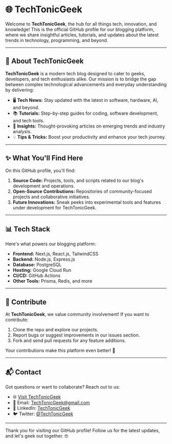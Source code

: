 # 🌐 TechTonicGeek  

Welcome to **TechTonicGeek**, the hub for all things tech, innovation, and knowledge! This is the official GitHub profile for our blogging platform, where we share insightful articles, tutorials, and updates about the latest trends in technology, programming, and beyond.

---

## 🚀 About TechTonicGeek  

**TechTonicGeek** is a modern tech blog designed to cater to geeks, developers, and tech enthusiasts alike. Our mission is to bridge the gap between complex technological advancements and everyday understanding by delivering:  

- 🖥️ **Tech News:** Stay updated with the latest in software, hardware, AI, and beyond.  
- 📚 **Tutorials:** Step-by-step guides for coding, software development, and tech tools.  
- 🌟 **Insights:** Thought-provoking articles on emerging trends and industry analysis.  
- 💡 **Tips & Tricks:** Boost your productivity and enhance your tech journey.  

---

## ✨ What You'll Find Here  

On this GitHub profile, you'll find:  

1. **Source Code:** Projects, tools, and scripts related to our blog's development and operations.  
2. **Open-Source Contributions:** Repositories of community-focused projects and collaborative initiatives.  
3. **Future Innovations:** Sneak peeks into experimental tools and features under development for TechTonicGeek.  

---

## 📊 Tech Stack  

Here's what powers our blogging platform:  

- **Frontend:** Next.js, React.js, TailwindCSS  
- **Backend:** Node.js, Express.js  
- **Database:** PostgreSQL  
- **Hosting:** Google Cloud Run  
- **CI/CD:** GitHub Actions  
- **Other Tools:** Prisma, Redis, and more  

---

## 🤝 Contribute  

At **TechTonicGeek**, we value community involvement! If you want to contribute:  

1. Clone the repo and explore our projects.  
2. Report bugs or suggest improvements in our issues section.  
3. Fork and send pull requests for any feature additions.  

Your contributions make this platform even better! 💪  

---

## 📬 Contact  

Got questions or want to collaborate? Reach out to us:  

- 🌐 [Visit TechTonicGeek](https://yourblogsite.com)  
- 📧 Email: [TechTonicGeek@gmail.com](mailto:TechTonicGeek@gmail.com)  
- 💼 LinkedIn: [TechTonicGeek](https://linkedin.com/in/TechTonicGeek)  
- 🐦 Twitter: [@TechTonicGeek](https://twitter.com/TechTonicGeek)  

---

Thank you for visiting our GitHub profile! Follow us for the latest updates, and let's geek out together. 🤓
